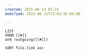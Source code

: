 ```yaml
---
created: 2025-06-13 07:22
modified: 2025-06-15T13:02:35-04:00

---
```

```dataview
LIST
FROM [[#]]
and !outgoing([[#]])

SORT file.link asc
```
